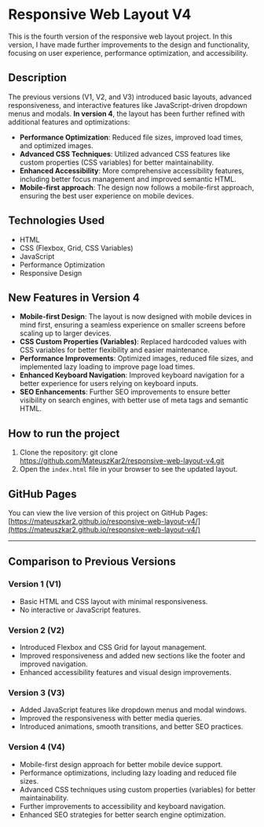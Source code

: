  # Responsive Web Layout V4

This is the fourth version of the responsive web layout project. In this version, I have made further improvements to the design and functionality, focusing on user experience, performance optimization, and accessibility.

## Description

The previous versions (V1, V2, and V3) introduced basic layouts, advanced responsiveness, and interactive features like JavaScript-driven dropdown menus and modals. **In version 4**, the layout has been further refined with additional features and optimizations:

- **Performance Optimization**: Reduced file sizes, improved load times, and optimized images.
- **Advanced CSS Techniques**: Utilized advanced CSS features like custom properties (CSS variables) for better maintainability.
- **Enhanced Accessibility**: More comprehensive accessibility features, including better focus management and improved semantic HTML.
- **Mobile-first approach**: The design now follows a mobile-first approach, ensuring the best user experience on mobile devices.

## Technologies Used
- HTML
- CSS (Flexbox, Grid, CSS Variables)
- JavaScript
- Performance Optimization
- Responsive Design

## New Features in Version 4
- **Mobile-first Design**: The layout is now designed with mobile devices in mind first, ensuring a seamless experience on smaller screens before scaling up to larger devices.
- **CSS Custom Properties (Variables)**: Replaced hardcoded values with CSS variables for better flexibility and easier maintenance.
- **Performance Improvements**: Optimized images, reduced file sizes, and implemented lazy loading to improve page load times.
- **Enhanced Keyboard Navigation**: Improved keyboard navigation for a better experience for users relying on keyboard inputs.
- **SEO Enhancements**: Further SEO improvements to ensure better visibility on search engines, with better use of meta tags and semantic HTML.

## How to run the project

1. Clone the repository:
git clone https://github.com/MateuszKar2/responsive-web-layout-v4.git
2. Open the `index.html` file in your browser to see the updated layout.

## GitHub Pages
You can view the live version of this project on GitHub Pages:
[https://mateuszkar2.github.io/responsive-web-layout-v4/](https://mateuszkar2.github.io/responsive-web-layout-v4/)

---

## Comparison to Previous Versions

### Version 1 (V1)
- Basic HTML and CSS layout with minimal responsiveness.
- No interactive or JavaScript features.

### Version 2 (V2)
- Introduced Flexbox and CSS Grid for layout management.
- Improved responsiveness and added new sections like the footer and improved navigation.
- Enhanced accessibility features and visual design improvements.

### Version 3 (V3)
- Added JavaScript features like dropdown menus and modal windows.
- Improved the responsiveness with better media queries.
- Introduced animations, smooth transitions, and better SEO practices.

### Version 4 (V4)
- Mobile-first design approach for better mobile device support.
- Performance optimizations, including lazy loading and reduced file sizes.
- Advanced CSS techniques using custom properties (variables) for better maintainability.
- Further improvements to accessibility and keyboard navigation.
- Enhanced SEO strategies for better search engine optimization.

